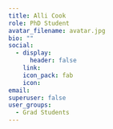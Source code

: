 ```yaml
---
title: Alli Cook
role: PhD Student
avatar_filename: avatar.jpg
bio: ""
social:
  - display:
      header: false
    link: 
    icon_pack: fab
    icon: 
email: 
superuser: false
user_groups:
  - Grad Students
---
```

